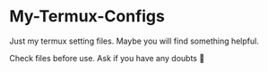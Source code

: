 # My-Termux-Configs
Just my termux setting files. Maybe you will find something helpful.

Check files before use. Ask if you have any doubts 🙂
